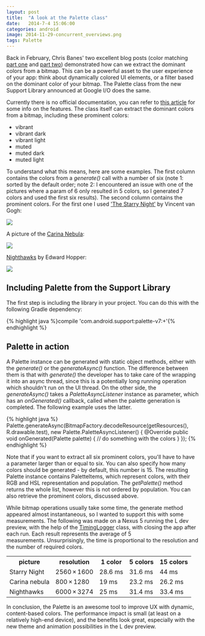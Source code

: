 ```yaml
---
layout: post
title:  "A look at the Palette class"
date:   2014-7-4 15:06:00
categories: android
image: 2014-11-29-concurrent_overviews.png
tags: Palette
---
```

Back in February, Chris Banes' two excellent blog posts (color matching [part one](http://chris.banes.me/2014/02/18/colour-matching/) and [part two](https://chris.banes.me/2014/03/10/colour-matching-pt-2/)) demonstrated how can we extract the dominant colors from a bitmap. This can be a powerful asset to the user experience of your app: think about dynamically colored UI elements, or a filter based on the dominant color of your bitmap. The Palette class from the new Support Library announced at Google I/O does the same. 
<!-- more -->

Currently there is no official documentation, you can refer to [this article](http://chris.banes.me/2014/07/04/palette-preview/) for some info on the features. The class itself can extract the dominant colors from a bitmap, including these prominent colors:

*   vibrant
*   vibrant dark
*   vibrant light
*   muted
*   muted dark
*   muted light

To understand what this means, here are some examples. The first column contains the colors from a _generate()_ call with a number of six (note 1: sorted by the default order; note 2: I encountered an issue with one of the pictures where a param of 6 only resulted in 5 colors, so I generated 7 colors and used the first six results). The second column contains the prominent colors. For the first one I used ['The Starry Night'](http://www.wikiart.org/en/vincent-van-gogh/the-starry-night-1889) by Vincent van Gogh:  

<img src="http://localhost:4000/img/post/palette_starry_night.jpg">

A picture of the [Carina Nebula](http://hqwide.com/wallpapers/l/1280x800/45/outer_space_nebulae_digital_art_artwork_carina_nebula_1280x800_44297.jpg):  

<img src="http://localhost:4000/img/post/palette_carina.jpg">

[Nighthawks](http://upload.wikimedia.org/wikipedia/commons/a/a8/Nighthawks_by_Edward_Hopper_1942.jpg) by Edward Hopper:  
	
<img src="http://localhost:4000/img/post/palette_nighthawks_at_the_diner.jpg">

## Including Palette from the Support Library

The first step is including the library in your project. You can do this with the following Gradle dependency:

{% highlight java %}compile 'com.android.support:palette-v7:+'{% endhighlight %}

## Palette in action

A Palette instance can be generated with static object methods, either with the _generate()_ or the _generateAsync()_ function. The difference between them is that with _generate()_ the developer has to take care of the wrapping it into an async thread, since this is a potentially long running operation which shouldn't run on the UI thread. On the other side, the _generateAsync()_ takes a _PaletteAsyncListener_ instance as parameter, which has an _onGenerated()_ callback, called when the palette generation is completed. The following example uses the latter.

{% highlight java %}
Palette.generateAsync(BitmapFactory.decodeResource(getResources(), R.drawable.test),
  new Palette.PaletteAsyncListener() {
    @Override public void onGenerated(Palette palette) {
      // do something with the colors
    }
});
{% endhighlight %}

Note that if you want to extract all six prominent colors, you'll have to have a parameter larger than or equal to six. You can also specify how many colors should be generated - by default, this number is 15. The resulting Palette instance contains PaletteItems, which represent colors, with their RGB and HSL representation and population. The _getPalette()_ method returns the whole list, however this is not ordered by population. You can also retrieve the prominent colors, discussed above. 

While bitmap operations usually take some time, the generate method appeared almost instantaneous, so I wanted to support this with some measurements. The following was made on a Nexus 5 running the L dev preview, with the help of the [TimingLogger](http://developer.android.com/reference/android/util/TimingLogger.html) class, with closing the app after each run. Each result represents the average of 5 measurements. Unsurprisingly, the time is proportional to the resolution and the number of required colors.

<p align="center"> 
<table>
<tbody>
<tr>
<th>picture</th>
<th>resolution</th>
<th>1 color</th>
<th>5 colors</th>
<th>15 colors</th>
</tr>
<tr>
<td>Starry Night</td>
<td>2560 × 1600</td>
<td>28.6 ms</td>
<td>31.6 ms</td>
<td>44 ms</td>
</tr>
<tr>
<td>Carina nebula</td>
<td>800 × 1280</td>
<td>19 ms</td>
<td>23.2 ms</td>
<td>26.2 ms</td>
</tr>
<tr>
<td>Nighthawks</td>
<td>6000 × 3274</td>
<td>25 ms</td>
<td>31.4 ms</td>
<td>33.4 ms</td>
</tr>
</tbody>
</table></p>
In conclusion, the Palette is an awesome tool to improve UX with dynamic, content-based colors. The performance impact is small (at least on a relatively high-end device), and the benefits look great, especially with the new theme and animation possibilities in the L dev preview.